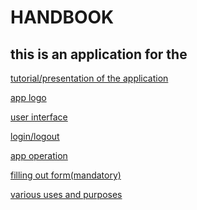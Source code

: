 # HANDBOOK
## this is an application for the 

[tutorial/presentation of the application](https://github.com/galessandroni/Automezzi/blob/main/doc/handbook/tutorial%20of%20the%20application.md#tutorial7
)

[app logo](https://github.com/galessandroni/Automezzi/blob/main/doc/handbook/app%20logo.md)

[user interface](https://github.com/galessandroni/Automezzi/blob/main/doc/handbook/user%20interface.md) 

[login/logout](https://github.com/galessandroni/Automezzi/blob/main/doc/handbook/login,logout.md)

[app operation](https://github.com/galessandroni/Automezzi/blob/main/doc/handbook/app%20operation.md) 

[filling out form(mandatory)](https://github.com/galessandroni/Automezzi/blob/main/doc/handbook/filling%20out%20form(mandatory).md)

[various uses and purposes](https://github.com/galessandroni/Automezzi/blob/main/doc/handbook/various%20uses%20and%20purposes.md) 
